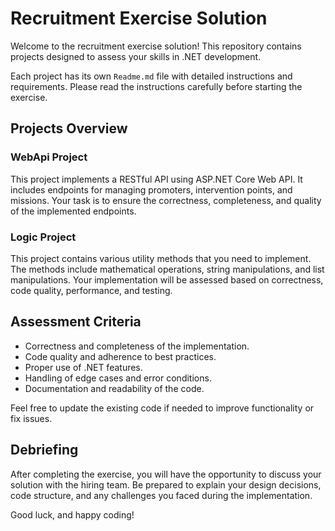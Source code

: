 # Recruitment Exercise Solution

Welcome to the recruitment exercise solution! This repository contains projects designed to assess your skills in .NET development.

Each project has its own `Readme.md` file with detailed instructions and requirements. Please read the instructions carefully before starting the exercise.

## Projects Overview

### WebApi Project
This project implements a RESTful API using ASP.NET Core Web API. It includes endpoints for managing promoters, intervention points, and missions. Your task is to ensure the correctness, completeness, and quality of the implemented endpoints.

### Logic Project
This project contains various utility methods that you need to implement. The methods include mathematical operations, string manipulations, and list manipulations. Your implementation will be assessed based on correctness, code quality, performance, and testing.

## Assessment Criteria
- Correctness and completeness of the implementation.
- Code quality and adherence to best practices.
- Proper use of .NET features.
- Handling of edge cases and error conditions.
- Documentation and readability of the code.

Feel free to update the existing code if needed to improve functionality or fix issues.

## Debriefing
After completing the exercise, you will have the opportunity to discuss your solution with the hiring team. Be prepared to explain your design decisions, code structure, and any challenges you faced during the implementation.

Good luck, and happy coding!
